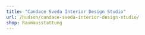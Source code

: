 ```yaml
---
title: "Candace Sveda Interior Design Studio"
url: /hudson/candace-sveda-interior-design-studio/
shop: Raumausstattung
---
```

